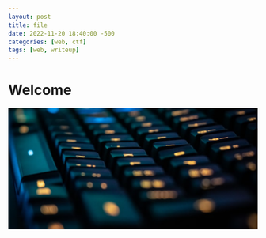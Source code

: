 ```yaml
---
layout: post
title: file
date: 2022-11-20 18:40:00 -500
categories: [web, ctf]
tags: [web, writeup]
---
```


# Welcome

![[]](https://github.com/Redhawk1EE7/Redhawk1EE7.github.io/blob/main/_posts/_img/picoCTF/Temp-1024x500.jpg?raw=true)
